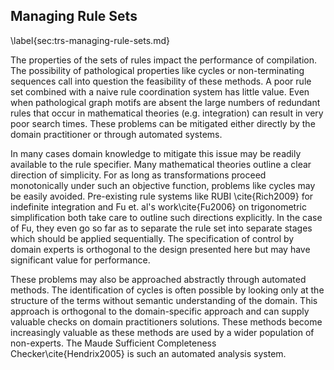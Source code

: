 
Managing Rule Sets
------------------

\label{sec:trs-managing-rule-sets.md}

The properties of the sets of rules impact the performance of compilation.  The possibility of pathological properties like cycles or non-terminating sequences call into question the feasibility of these methods.  A poor rule set combined with a naive rule coordination system has little value.  Even when pathological graph motifs are absent the large numbers of redundant rules that occur in mathematical theories (e.g. integration) can result in very poor search times.  These problems can be mitigated either directly by the domain practitioner or through automated systems.

In many cases domain knowledge to mitigate this issue may be readily available to the rule specifier.  Many mathematical theories outline a clear direction of simplicity.  For as long as transformations proceed monotonically under such an objective function, problems like cycles may be easily avoided.  Pre-existing rule systems like RUBI \cite{Rich2009} for indefinite integration and Fu et. al's work\cite{Fu2006} on trigonometric simplification both take care to outline such directions explicitly.  In the case of Fu, they even go so far as to separate the rule set into separate stages which should be applied sequentially.  The specification of control by domain experts is orthogonal to the design presented here but may have significant value for performance.

These problems may also be approached abstractly through automated methods.  The identification of cycles is often possible by looking only at the structure of the terms without semantic understanding of the domain.  This approach is orthogonal to the domain-specific approach and can supply valuable checks on domain practitioners solutions.  These methods become increasingly valuable as these methods are used by a wider population of non-experts.  The Maude Sufficient Completeness Checker\cite{Hendrix2005} is such an automated analysis system.
